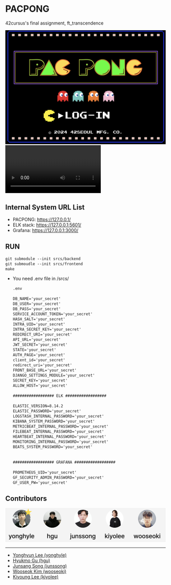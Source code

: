 # PACPONG
42cursus's final assignment, ft_transcendence

<img width="1470" alt="PACPONG" src="srcs/PACPONG.png">
<video autoplay="" src="srcs/pacpong_game.mov"></video>

## Internal System URL List

* PACPONG: https://127.0.0.1/
* ELK stack: https://127.0.0.1:5601/
* Grafana: https://127.0.0.1:3000/

## RUN

```
git submodule --init srcs/backend
git submoudle --init srcs/frontend
make
```

* You need .env file in /srcs/

    ```
    .env

    DB_NAME='your_secret'
    DB_USER='your_secret'
    DB_PASS='your_secret'
    SERVICE_ACCOUNT_TOKEN='your_secret'
    HASH_SALT='your_secret'
    INTRA_UID='your_secret'
    INTRA_SECRET_KEY='your_secret'
    REDIRECT_URI='your_secret'
    API_URL='your_secret'
    JWT_SECRET='your_secret'
    STATE='your_secret'
    AUTH_PAGE='your_secret'
    client_id='your_secret'
    redirect_uri='your_secret'
    FRONT_BASE_URL='your_secret'
    DJANGO_SETTINGS_MODULE='your_secret'
    SECRET_KEY='your_secret'
    ALLOW_HOST='your_secret'

    ################## ELK ##################

    ELASTIC_VERSION=8.14.2
    ELASTIC_PASSWORD='your_secret'
    LOGSTASH_INTERNAL_PASSWORD='your_secret'
    KIBANA_SYSTEM_PASSWORD='your_secret'
    METRICBEAT_INTERNAL_PASSWORD='your_secret'
    FILEBEAT_INTERNAL_PASSWORD='your_secret'
    HEARTBEAT_INTERNAL_PASSWORD='your_secret'
    MONITORING_INTERNAL_PASSWORD='your_secret'
    BEATS_SYSTEM_PASSWORD='your_secret'


    ################## GRAFANA ##################

    PROMETHEUS_UID='your_secret'
    GF_SECURITY_ADMIN_PASSWORD='your_secret'
    GF_USER_PW='your_secret'
    ```

## Contributors

<img width="1080" alt="contributors" src="srcs/contributors.png">

---

* <a href="https://profile.intra.42.fr/users/yonghyle">Yonghyun Lee (yonghyle)</a>
* <a href="https://profile.intra.42.fr/users/hgu">Hyukmo Gu (hgu)</a>
* <a href="https://profile.intra.42.fr/users/junssong">Junsang Song (junssong)</a> 
* <a href="https://profile.intra.42.fr/users/wooseoki">Wooseok Kim (wooseoki)</a>
* <a href="https://profile.intra.42.fr/users/kiyolee">Kiyoung Lee (kiyolee)</a>